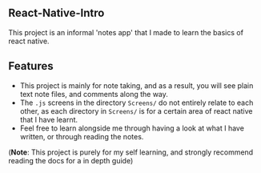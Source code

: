 ## React-Native-Intro
This project is an informal 'notes app' that I made to learn the basics of react native.

## Features
- This project is mainly for note taking, and as a result, you will see plain text note files, and comments along the way.
- The `.js` screens in the directory `Screens/` do not entirely relate to each other, as each directory in `Screens/` is for a certain area of react native that I have learnt.
- Feel free to learn alongside me through having a look at what I have written, or through reading the notes.

(**Note**: This project is purely for my self learning, and strongly recommend reading the docs for a in depth guide)
